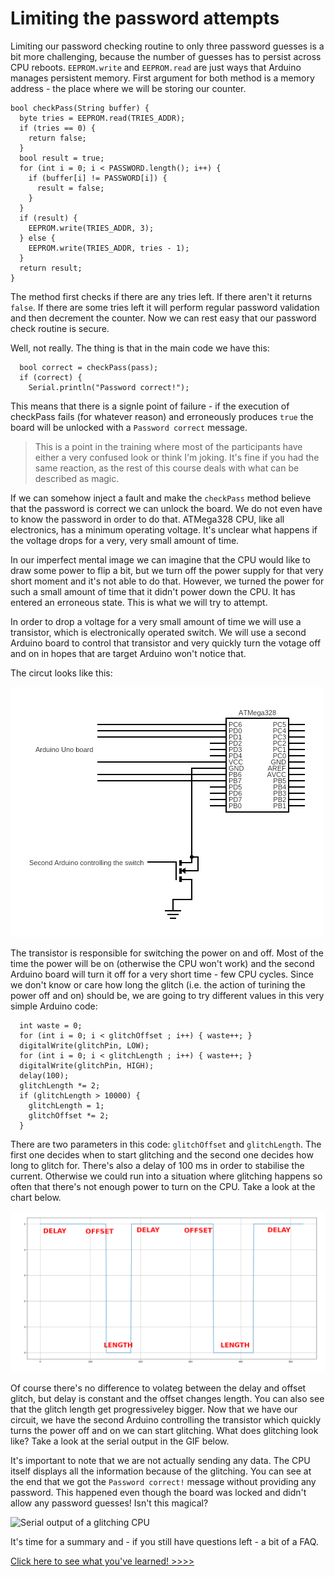 # Limiting the password attempts
Limiting our password checking routine to only three password guesses is a bit more challenging, because the number of guesses has to persist across CPU reboots. `EEPROM.write` and `EEPROM.read` are just ways that Arduino manages persistent memory. First argument for both method is a memory address - the place where we will be storing our counter.

```
bool checkPass(String buffer) {
  byte tries = EEPROM.read(TRIES_ADDR);
  if (tries == 0) {
    return false;
  }
  bool result = true;
  for (int i = 0; i < PASSWORD.length(); i++) {
    if (buffer[i] != PASSWORD[i]) {
      result = false;
    }
  }
  if (result) {
    EEPROM.write(TRIES_ADDR, 3);
  } else {
    EEPROM.write(TRIES_ADDR, tries - 1);
  }
  return result;
}
```

The method first checks if there are any tries left. If there aren't it returns `false`. If there are some tries left it will perform regular password validation and then decrement the counter. Now we can rest easy that our password check routine is secure.

Well, not really. The thing is that in the main code we have this:

```
  bool correct = checkPass(pass);
  if (correct) {
    Serial.println("Password correct!");
```

This means that there is a signle point of failure - if the execution of checkPass fails (for whatever reason) and erroneously produces `true` the board will be unlocked with a `Password correct` message.

> This is a point in the training where most of the participants have either a very confused look or think I'm joking. It's fine if you had the same reaction, as the rest of this course deals with what can be described as magic.

If we can somehow inject a fault and make the `checkPass` method believe that the password is correct we can unlock the board. We do not even have to know the password in order to do that. ATMega328 CPU, like all electronics, has a minimum operating voltage. It's unclear what happens if the voltage drops for a very, very small amount of time.

In our imperfect mental image we can imagine that the CPU would like to draw some power to flip a bit, but we turn off the power supply for that very short moment and it's not able to do that. However, we turned the power for such a small amount of time that it didn't power down the CPU. It has entered an erroneous state. This is what we will try to attempt.

In order to drop a voltage for a very small amount of time we will use a transistor, which is electronically operated switch. We will use a second Arduino board to control that transistor and very quickly turn the votage off and on in hopes that are target Arduino won't notice that.

The circut looks like this:

![Voltage fault injection circuit](assets/fault-injection-circuit.png)

The transistor is responsible for switching the power on and off. Most of the time the power will be on (otherwise the CPU won't work) and the second Arduino board will turn it off for a very short time - few CPU cycles. Since we don't know or care how long the glitch (i.e. the action of turining the power off and on) should be, we are going to try different values in this very simple Arduino code:

```
  int waste = 0;
  for (int i = 0; i < glitchOffset ; i++) { waste++; }
  digitalWrite(glitchPin, LOW);
  for (int i = 0; i < glitchLength ; i++) { waste++; }
  digitalWrite(glitchPin, HIGH);
  delay(100);
  glitchLength *= 2;
  if (glitchLength > 10000) {
    glitchLength = 1;
    glitchOffset *= 2;
  }
```

There are two parameters in this code: `glitchOffset` and `glitchLength`. The first one decides when to start glitching and the second one decides how long to glitch for. There's also a delay of 100 ms in order to stabilise the current. Otherwise we could run into a situation where glitching happens so often that there's not enough power to turn on the CPU. Take a look at the chart below.

![Glitching voltage chart](assets/glitch.png)

Of course there's no difference to volateg between the delay and offset glitch, but delay is constant and the offset changes length. You can also see that the glitch length get progressiveley bigger. Now that we have our circuit, we have the second Arduino controlling the transistor which quickly turns the power off and on we can start glitching. What does glitching look like? Take a look at the serial output in the GIF below.

It's important to note that we are not actually sending any data. The CPU itself displays all the information because of the glitching. You can see at the end that we got the `Password correct!` message without providing any password. This happened even though the board was locked and didn't allow any password guesses! Isn't this magical?

![Serial output of a glitching CPU](assets/fault-injection-terminal.gif)

It's time for a summary and - if you still have questions left - a bit of a FAQ.

[Click here to see what you've learned! >>>>](summary)
